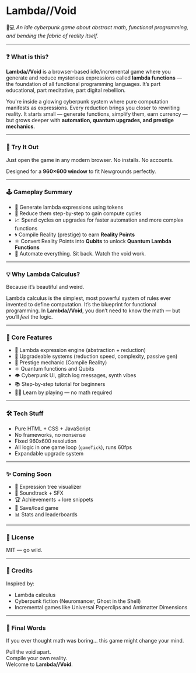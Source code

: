 # Lambda//Void

🧮💻 *An idle cyberpunk game about abstract math, functional programming, and bending the fabric of reality itself.*

---

### ❓ What is this?

**Lambda//Void** is a browser-based idle/incremental game where you generate and reduce mysterious expressions called **lambda functions** — the foundation of all functional programming languages. It’s part educational, part meditative, part digital rebellion.

You're inside a glowing cyberpunk system where pure computation manifests as expressions. Every reduction brings you closer to rewriting reality. It starts small — generate functions, simplify them, earn currency — but grows deeper with **automation, quantum upgrades, and prestige mechanics**.

---

### 🚀 Try It Out

Just open the game in any modern browser. No installs. No accounts.

Designed for a **960×600 window** to fit Newgrounds perfectly.

---

### 🕹️ Gameplay Summary

- 💾 Generate lambda expressions using tokens  
- 🔧 Reduce them step-by-step to gain compute cycles  
- 📈 Spend cycles on upgrades for faster automation and more complex functions  
- 🌀 Compile Reality (prestige) to earn **Reality Points**  
- ⚛️ Convert Reality Points into **Qubits** to unlock **Quantum Lambda Functions**  
- 🔁 Automate everything. Sit back. Watch the void work.

---

### 💡 Why Lambda Calculus?

Because it’s beautiful and weird.

Lambda calculus is the simplest, most powerful system of rules ever invented to define computation. It’s the blueprint for functional programming. In **Lambda//Void**, you don’t need to know the math — but you’ll *feel* the logic.

---

### 🌌 Core Features

- 🧠 Lambda expression engine (abstraction + reduction)  
- 🔄 Upgradeable systems (reduction speed, complexity, passive gen)  
- 💾 Prestige mechanic (Compile Reality)  
- ⚛️ Quantum functions and Qubits  
- 👁️ Cyberpunk UI, glitch log messages, synth vibes  
- 📚 Step-by-step tutorial for beginners  
- 🧘‍♂️ Learn by playing — no math required

---

### 🛠️ Tech Stuff

- Pure HTML + CSS + JavaScript  
- No frameworks, no nonsense  
- Fixed 960x600 resolution  
- All logic in one game loop (`gameTick`), runs 60fps  
- Expandable upgrade system

---

### ✨ Coming Soon

- 🧬 Expression tree visualizer  
- 🎵 Soundtrack + SFX  
- 🏆 Achievements + lore snippets  
- 💾 Save/load game  
- 📊 Stats and leaderboards  

---

### 📜 License

MIT — go wild.

---

### 🙏 Credits

Inspired by:
- Lambda calculus
- Cyberpunk fiction (Neuromancer, Ghost in the Shell)
- Incremental games like Universal Paperclips and Antimatter Dimensions

---

### 👋 Final Words

If you ever thought math was boring… this game might change your mind.

Pull the void apart.  
Compile your own reality.  
Welcome to **Lambda//Void**.



